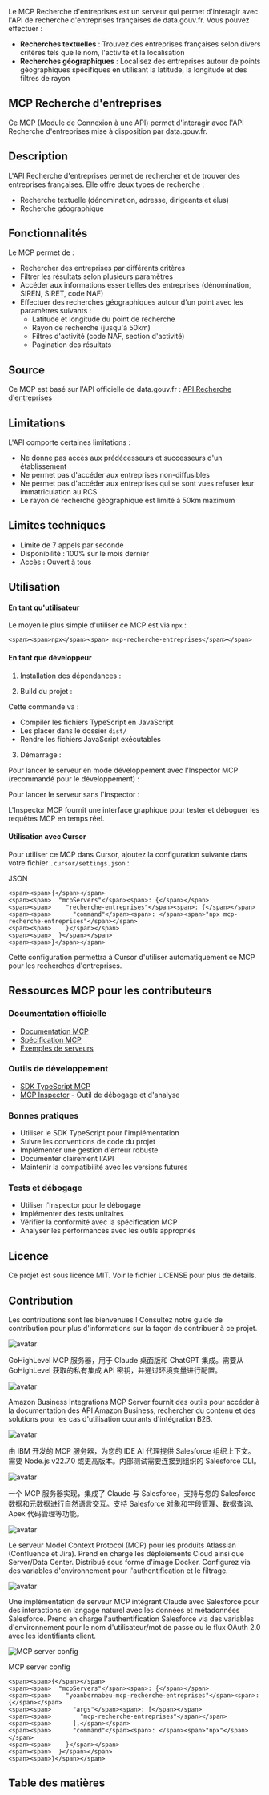 Le MCP Recherche d'entreprises est un serveur qui permet d'interagir avec l'API de recherche d'entreprises françaises de data.gouv.fr. Vous pouvez effectuer :

-   **Recherches textuelles** : Trouvez des entreprises françaises selon divers critères tels que le nom, l'activité et la localisation
-   **Recherches géographiques** : Localisez des entreprises autour de points géographiques spécifiques en utilisant la latitude, la longitude et des filtres de rayon

## MCP Recherche d'entreprises

Ce MCP (Module de Connexion à une API) permet d'interagir avec l'API Recherche d'entreprises mise à disposition par data.gouv.fr.

## Description

L'API Recherche d'entreprises permet de rechercher et de trouver des entreprises françaises. Elle offre deux types de recherche :

-   Recherche textuelle (dénomination, adresse, dirigeants et élus)
-   Recherche géographique

## Fonctionnalités

Le MCP permet de :

-   Rechercher des entreprises par différents critères
-   Filtrer les résultats selon plusieurs paramètres
-   Accéder aux informations essentielles des entreprises (dénomination, SIREN, SIRET, code NAF)
-   Effectuer des recherches géographiques autour d'un point avec les paramètres suivants :
    -   Latitude et longitude du point de recherche
    -   Rayon de recherche (jusqu'à 50km)
    -   Filtres d'activité (code NAF, section d'activité)
    -   Pagination des résultats

## Source

Ce MCP est basé sur l'API officielle de data.gouv.fr : [API Recherche d'entreprises](https://www.data.gouv.fr/fr/dataservices/api-recherche-dentreprises/)

## Limitations

L'API comporte certaines limitations :

-   Ne donne pas accès aux prédécesseurs et successeurs d'un établissement
-   Ne permet pas d'accéder aux entreprises non-diffusibles
-   Ne permet pas d'accéder aux entreprises qui se sont vues refuser leur immatriculation au RCS
-   Le rayon de recherche géographique est limité à 50km maximum

## Limites techniques

-   Limite de 7 appels par seconde
-   Disponibilité : 100% sur le mois dernier
-   Accès : Ouvert à tous

## Utilisation

#### En tant qu'utilisateur

Le moyen le plus simple d'utiliser ce MCP est via `npx` :

```
<span><span>npx</span><span> mcp-recherche-entreprises</span></span>
```

#### En tant que développeur

1.  Installation des dépendances :

2.  Build du projet :

Cette commande va :

-   Compiler les fichiers TypeScript en JavaScript
-   Les placer dans le dossier `dist/`
-   Rendre les fichiers JavaScript exécutables

3.  Démarrage :

Pour lancer le serveur en mode développement avec l'Inspector MCP (recommandé pour le développement) :

Pour lancer le serveur sans l'Inspector :

L'Inspector MCP fournit une interface graphique pour tester et déboguer les requêtes MCP en temps réel.

#### Utilisation avec Cursor

Pour utiliser ce MCP dans Cursor, ajoutez la configuration suivante dans votre fichier `.cursor/settings.json` :

JSON

```
<span><span>{</span></span>
<span><span>  "mcpServers"</span><span>: {</span></span>
<span><span>    "recherche-entreprises"</span><span>: {</span></span>
<span><span>      "command"</span><span>: </span><span>"npx mcp-recherche-entreprises"</span></span>
<span><span>    }</span></span>
<span><span>  }</span></span>
<span><span>}</span></span>
```

Cette configuration permettra à Cursor d'utiliser automatiquement ce MCP pour les recherches d'entreprises.

## Ressources MCP pour les contributeurs

### Documentation officielle

-   [Documentation MCP](https://modelcontextprotocol.io/docs)
-   [Spécification MCP](https://modelcontextprotocol.io/spec)
-   [Exemples de serveurs](https://modelcontextprotocol.io/examples)

### Outils de développement

-   [SDK TypeScript MCP](https://github.com/modelcontextprotocol/typescript-sdk)
-   [MCP Inspector](https://github.com/modelcontextprotocol/inspector) - Outil de débogage et d'analyse

### Bonnes pratiques

-   Utiliser le SDK TypeScript pour l'implémentation
-   Suivre les conventions de code du projet
-   Implémenter une gestion d'erreur robuste
-   Documenter clairement l'API
-   Maintenir la compatibilité avec les versions futures

### Tests et débogage

-   Utiliser l'Inspector pour le débogage
-   Implémenter des tests unitaires
-   Vérifier la conformité avec la spécification MCP
-   Analyser les performances avec les outils appropriés

## Licence

Ce projet est sous licence MIT. Voir le fichier LICENSE pour plus de détails.

## Contribution

Les contributions sont les bienvenues ! Consultez notre guide de contribution pour plus d'informations sur la façon de contribuer à ce projet.

![avatar](https://github.com/ThinkBeDo.png)

GoHighLevel MCP 服务器，用于 Claude 桌面版和 ChatGPT 集成。需要从 GoHighLevel 获取的私有集成 API 密钥，并通过环境变量进行配置。

![avatar](https://github.com/amazonbusiness.png)

Amazon Business Integrations MCP Server fournit des outils pour accéder à la documentation des API Amazon Business, rechercher du contenu et des solutions pour les cas d'utilisation courants d'intégration B2B.

![avatar](https://github.com/trevSmart.png)

由 IBM 开发的 MCP 服务器，为您的 IDE AI 代理提供 Salesforce 组织上下文。需要 Node.js v22.7.0 或更高版本。内部测试需要连接到组织的 Salesforce CLI。

![avatar](https://github.com/dayal-arnav05.png)

一个 MCP 服务器实现，集成了 Claude 与 Salesforce，支持与您的 Salesforce 数据和元数据进行自然语言交互。支持 Salesforce 对象和字段管理、数据查询、Apex 代码管理等功能。

![avatar](https://github.com/sooperset.png)

Le serveur Model Context Protocol (MCP) pour les produits Atlassian (Confluence et Jira). Prend en charge les déploiements Cloud ainsi que Server/Data Center. Distribué sous forme d'image Docker. Configurez via des variables d'environnement pour l'authentification et le filtrage.

![avatar](https://github.com/priyapanigrahy.png)

Une implémentation de serveur MCP intégrant Claude avec Salesforce pour des interactions en langage naturel avec les données et métadonnées Salesforce. Prend en charge l'authentification Salesforce via des variables d'environnement pour le nom d'utilisateur/mot de passe ou le flux OAuth 2.0 avec les identifiants client.

![MCP server config](https://registry.npmmirror.com/@lobehub/assets-fileicon/1.0.0/files/assets/file.svg)

MCP server config

```
<span><span>{</span></span>
<span><span>  "mcpServers"</span><span>: {</span></span>
<span><span>    "yoanbernabeu-mcp-recherche-entreprises"</span><span>: {</span></span>
<span><span>      "args"</span><span>: [</span></span>
<span><span>        "mcp-recherche-entreprises"</span></span>
<span><span>      ],</span></span>
<span><span>      "command"</span><span>: </span><span>"npx"</span></span>
<span><span>    }</span></span>
<span><span>  }</span></span>
<span><span>}</span></span>
```

## Table des matières